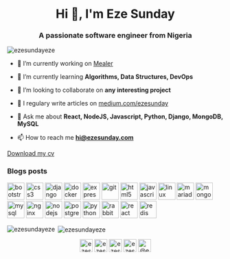 <h1 align="center">Hi 👋, I'm Eze Sunday</h1>
<h3 align="center">A passionate software engineer from Nigeria</h3>

<p align="left"> <img src="https://komarev.com/ghpvc/?username=ezesundayeze" alt="ezesundayeze" /> </p>

- 🔭 I’m currently working on [Mealer](https://mealer.io)

- 🌱 I’m currently learning **Algorithms, Data Structures, DevOps**

- 👯 I’m looking to collaborate on **any interesting project**

- 📝 I regulary write articles on [medium.com/ezesunday](medium.com/ezesunday)

- 💬 Ask me about **React, NodeJS, Javascript, Python, Django, MongoDB, MySQL**

- 📫 How to reach me **hi@ezesunday.com**

[Download my cv](https://github.com/ezesundayeze/ezesundayeze/raw/master/eze.png "My CV")

### Blogs posts
<!-- BLOG-POST-LIST:START -->
<!-- BLOG-POST-LIST:END -->

<p align="left"><img src="https://devicons.github.io/devicon/devicon.git/icons/bootstrap/bootstrap-plain.svg" alt="bootstrap" width="40" height="40"/> <img src="https://devicons.github.io/devicon/devicon.git/icons/css3/css3-original-wordmark.svg" alt="css3" width="40" height="40"/> <img src="https://devicons.github.io/devicon/devicon.git/icons/django/django-original.svg" alt="django" width="40" height="40"/> <img src="https://devicons.github.io/devicon/devicon.git/icons/docker/docker-original-wordmark.svg" alt="docker" width="40" height="40"/> <img src="https://devicons.github.io/devicon/devicon.git/icons/express/express-original-wordmark.svg" alt="express" width="40" height="40"/> <img src="https://www.vectorlogo.zone/logos/git-scm/git-scm-icon.svg" alt="git" width="40" height="40"/> <img src="https://devicons.github.io/devicon/devicon.git/icons/html5/html5-original-wordmark.svg" alt="html5" width="40" height="40"/> <img src="https://devicons.github.io/devicon/devicon.git/icons/javascript/javascript-original.svg" alt="javascript" width="40" height="40"/> <img src="https://devicons.github.io/devicon/devicon.git/icons/linux/linux-original.svg" alt="linux" width="40" height="40"/> <img src="https://www.vectorlogo.zone/logos/mariadb/mariadb-icon.svg" alt="mariadb" width="40" height="40"/> <img src="https://devicons.github.io/devicon/devicon.git/icons/mongodb/mongodb-original-wordmark.svg" alt="mongodb" width="40" height="40"/> <img src="https://devicons.github.io/devicon/devicon.git/icons/mysql/mysql-original-wordmark.svg" alt="mysql" width="40" height="40"/> <img src="https://devicons.github.io/devicon/devicon.git/icons/nginx/nginx-original.svg" alt="nginx" width="40" height="40"/> <img src="https://devicons.github.io/devicon/devicon.git/icons/nodejs/nodejs-original-wordmark.svg" alt="nodejs" width="40" height="40"/> <img src="https://devicons.github.io/devicon/devicon.git/icons/postgresql/postgresql-original-wordmark.svg" alt="postgresql" width="40" height="40"/> <img src="https://devicons.github.io/devicon/devicon.git/icons/python/python-original.svg" alt="python" width="40" height="40"/> <img src="https://www.vectorlogo.zone/logos/rabbitmq/rabbitmq-icon.svg" alt="rabbitMQ" width="40" height="40"/> <img src="https://devicons.github.io/devicon/devicon.git/icons/react/react-original-wordmark.svg" alt="react" width="40" height="40"/> <img src="https://devicons.github.io/devicon/devicon.git/icons/redis/redis-original-wordmark.svg" alt="redis" width="40" height="40"/></p><p><img align="left" src="https://github-readme-stats.vercel.app/api/top-langs/?username=ezesundayeze&layout=compact&hide=html" alt="ezesundayeze" /></p>

<p>&nbsp;<img align="center" src="https://github-readme-stats.vercel.app/api?username=ezesundayeze&show_icons=true" alt="ezesundayeze" /></p>

<p align="center"> 
<a href="https://dev.to/ezesundayeze" target="blank"><img align="center" src="https://cdn.jsdelivr.net/npm/simple-icons@3.0.1/icons/dev-dot-to.svg" alt="ezesundayeze" height="30" width="30" /></a>
<a href="https://twitter.com/ezesundayeze" target="blank"><img align="center" src="https://cdn.jsdelivr.net/npm/simple-icons@3.0.1/icons/twitter.svg" alt="ezesundayeze" height="30" width="30" /></a>
<a href="https://linkedin.com/in/ezesundayeze" target="blank"><img align="center" src="https://cdn.jsdelivr.net/npm/simple-icons@3.0.1/icons/linkedin.svg" alt="ezesundayeze" height="30" width="30" /></a>
<a href="https://instagram.com/ezesundayeze" target="blank"><img align="center" src="https://cdn.jsdelivr.net/npm/simple-icons@3.0.1/icons/instagram.svg" alt="ezesundayeze" height="30" width="30" /></a>
<a href="https://medium.com/@ezesunday" target="blank"><img align="center" src="https://cdn.jsdelivr.net/npm/simple-icons@3.0.1/icons/medium.svg" alt="@ezesunday" height="30" width="30" /></a>
</p>


